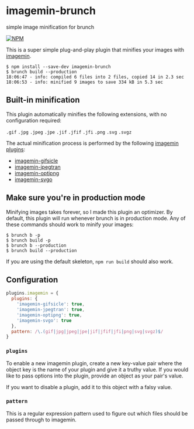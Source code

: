 # imagemin-brunch
simple image minification for brunch

[![NPM](https://nodei.co/npm/imagemin-brunch.png?mini=true)](https://nodei.co/npm/imagemin-brunch/)

This is a super simple plug-and-play plugin that minifies your images with [imagemin](https://www.npmjs.com/package/imagemin).

```
$ npm install --save-dev imagemin-brunch
$ brunch build --production
18:06:47 - info: compiled 6 files into 2 files, copied 14 in 2.3 sec
18:06:53 - info: minified 9 images to save 334 kB in 5.3 sec
```


## Built-in minification
This plugin automatically minifies the following extensions, with no configuration required:

`.gif` `.jpg` `.jpeg` `.jpe` `.jif` `.jfif` `.jfi` `.png` `.svg` `.svgz`

The actual minification process is performed by the following [imagemin plugins](https://www.npmjs.com/browse/keyword/imageminplugin):

* [imagemin-gifsicle](https://www.npmjs.com/package/imagemin-gifsicle)
* [imagemin-jpegtran](https://www.npmjs.com/package/imagemin-jpegtran)
* [imagemin-optipng](https://www.npmjs.com/package/imagemin-optipng)
* [imagemin-svgo](https://www.npmjs.com/package/imagemin-svgo)


## Make sure you're in production mode
Minifying images takes forever, so I made this plugin an optimizer. By default, this plugin will run whenever brunch is in production mode. Any of these commands should work to minify your images:

```
$ brunch b -p
$ brunch build -p
$ brunch b --production
$ brunch build --production
```

If you are using the default skeleton, `npm run build` should also work.


## Configuration

```js
plugins.imagemin = {
  plugins: {
    'imagemin-gifsicle': true,
    'imagemin-jpegtran': true,
    'imagemin-optipng': true,
    'imagemin-svgo': true
  },
  pattern: /\.(gif|jpg|jpeg|jpe|jif|jfif|jfi|png|svg|svgz)$/
}
```

### `plugins`
To enable a new imagemin plugin, create a new key-value pair where the object key is the name of your plugin and give it a truthy value. If you would like to pass options into the plugin, provide an object as your pair's value.

If you want to disable a plugin, add it to this object with a falsy value.

### `pattern`
This is a regular expression pattern used to figure out which files should be passed through to imagemin.
